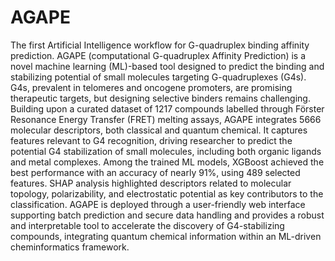 # AGAPE
The first Artificial Intelligence workflow for G-quadruplex binding affinity prediction.
AGAPE (computational G-quadruplex Affinity Prediction) is a novel machine learning (ML)-based tool designed to predict the binding and stabilizing potential of small molecules targeting G-quadruplexes (G4s). 
G4s, prevalent in telomeres and oncogene promoters, are promising therapeutic targets, but designing selective binders remains challenging. Building upon a curated dataset of 1217 compounds labelled through Förster Resonance Energy Transfer (FRET) melting assays, AGAPE integrates 5666 molecular descriptors, both classical and quantum chemical. 
It captures features relevant to G4 recognition, driving researcher to predict the potential G4 stabilization of small molecules, including both organic ligands and metal complexes. 
Among the trained ML models, XGBoost achieved the best performance with an accuracy of nearly 91%, using 489 selected features. 
SHAP analysis highlighted descriptors related to molecular topology, polarizability, and electrostatic potential as key contributors to the classification. 
AGAPE is deployed through a user-friendly web interface supporting batch prediction and secure data handling and provides a robust and interpretable tool to accelerate the discovery of G4-stabilizing compounds, integrating quantum chemical information within an ML-driven cheminformatics framework.
